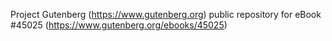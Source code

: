 Project Gutenberg (https://www.gutenberg.org) public repository for eBook #45025 (https://www.gutenberg.org/ebooks/45025)
